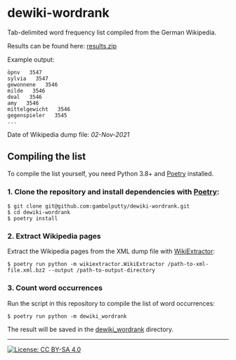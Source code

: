 # dewiki-wordrank

Tab-delimited word frequency list compiled from the German Wikipedia.

Results can be found here: [results.zip](https://github.com/gambolputty/dewiki-wordrank/raw/master/results.zip)

Example output:
```
öpnv   3547
sylvia   3547
gewonnene   3546
milde   3546
deal   3546
amy   3546
mittelgewicht   3546
gegenspieler   3545
...
```

Date of Wikipedia dump file: _02-Nov-2021_

## Compiling the list

To compile the list yourself, you need Python 3.8+ and [Poetry](https://python-poetry.org/) installed.

### 1. Clone the repository and install dependencies with [Poetry](https://python-poetry.org/):

```shell
$ git clone git@github.com:gambolputty/dewiki-wordrank.git
$ cd dewiki-wordrank
$ poetry install
```

### 2. Extract Wikipedia pages

Extract the Wikipedia pages from the XML dump file with [WikiExtractor](https://github.com/attardi/wikiextractor):

```shell
$ poetry run python -m wikiextractor.WikiExtractor /path-to-xml-file.xml.bz2 --output /path-to-output-directory
```

### 3. Count word occurrences

Run the script in this repository to compile the list of word occurrences:

```shell
$ poetry run python -m dewiki_wordrank
```

The result will be saved in the [dewiki_wordrank](/dewiki_wordrank) directory.


----

[![License: CC BY-SA 4.0](https://img.shields.io/badge/License-CC%20BY--SA%204.0-lightgrey.svg)](https://creativecommons.org/licenses/by-sa/4.0/)

